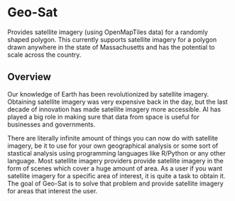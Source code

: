 # Geo-Sat
Provides satellite imagery (using OpenMapTiles data) for a randomly shaped polygon. This currently supports satellite imagery for a polygon drawn anywhere in the state of Massachusetts and has the potential to scale across the country.

## Overview
Our knowledge of Earth has been revolutionized by satellite imagery. Obtaining satellite imagery was very expensive back in the day, but the last decade of innovation has made satellite imagery more accessible. AI has played a big role in making sure that data from space is useful for businesses and governments.

There are literally infinite amount of things you can now do with satellite imagery, be it to use for your own geographical analysis or some sort of stastical analysis using programming languages like R/Python or any other language. Most satellite imagery providers provide satellite imagery in the form of scenes which cover a huge amount of area. As a user if you want satellite imagery for a specific area of interest, it is quite a task to obtain it. The goal of Geo-Sat is to solve that problem and provide satellite imagery for areas that interest the user.
